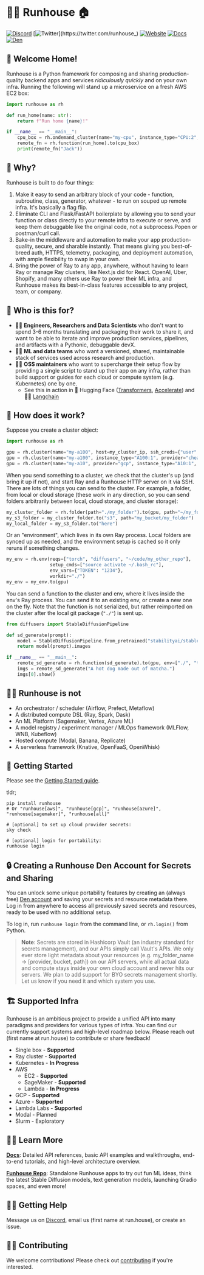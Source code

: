# 🏃‍♀️ Runhouse 🏠

[![Discord](https://dcbadge.vercel.app/api/server/RnhB6589Hs?compact=true&style=flat)](https://discord.gg/RnhB6589Hs)
[![Twitter](https://img.shields.io/twitter/url/https/twitter.com/runhouse_.svg?style=social&label=@runhouse_)](https://twitter.com/runhouse_)
[![Website](https://img.shields.io/badge/run.house-green)](https://www.run.house)
[![Docs](https://img.shields.io/badge/docs-blue)](https://www.run.house/docs)
[![Den](https://img.shields.io/badge/runhouse_den-purple)](https://www.run.house/login)


## 👵 Welcome Home!

Runhouse is a Python framework for composing and sharing production-quality backend apps and services _ridiculously
quickly_ and on your own infra. Running the following will stand up a microservice on a fresh AWS EC2 box:

```python
import runhouse as rh

def run_home(name: str):
    return f"Run home {name}!"

if __name__ == "__main__":
    cpu_box = rh.ondemand_cluster(name="my-cpu", instance_type="CPU:2", provider="aws")
    remote_fn = rh.function(run_home).to(cpu_box)
    print(remote_fn("Jack"))
```

## 🤔 Why?

Runhouse is built to do four things:
1. Make it easy to send an arbitrary block of your code - function, subroutine, class, generator, whatever -
to run on souped up remote infra. It's basically a flag flip.
1. Eliminate CLI and Flask/FastAPI boilerplate by allowing you to send your function or class directly to your remote
infra to execute or serve, and keep them debuggable like the original code, not a subprocess.Popen or postman/curl call.
1. Bake-in the middleware and automation to make your app production-quality, secure, and sharable instantly.
That means giving you best-of-breed auth, HTTPS, telemetry, packaging, and deployment automation, with ample
flexibility to swap in your own.
1. Bring the power of Ray to any app, anywhere, without having to learn Ray or manage Ray clusters, like Next.js did
for React. OpenAI, Uber, Shopify, and many others use Ray to power their ML infra, and Runhouse makes its best-in-class
features accessible to any project, team, or company.

## 🤨 Who is this for?

* 👩‍🔧 **Engineers, Researchers and Data Scientists** who don't want to spend 3-6 months translating and packaging
their work to share it, and want to be able to iterate and improve production services, pipelines, and artifacts
with a Pythonic, debuggable devX.
* 👩‍🔬 **ML and data teams** who want a versioned, shared, maintainable stack of services used across
research and production.
* 🦸‍♀️ **OSS maintainers** who want to supercharge their setup flow by providing a single script to stand up their app
on any infra, rather than build support or guides for each cloud or compute system (e.g. Kubernetes) one by one.
   * See this in action in 🤗 Hugging Face ([Transformers](https://github.com/huggingface/transformers/blob/main/examples/README.md#running-the-examples-on-remote-hardware-with-auto-setup), [Accelerate](https://github.com/huggingface/accelerate/blob/main/examples/README.md#simple-multi-gpu-hardware-launcher)) and 🦜🔗 [Langchain](https://python.langchain.com/en/latest/modules/models/llms/integrations/runhouse.html)

## 🦾 How does it work?

Suppose you create a cluster object:

```python
import runhouse as rh

gpu = rh.cluster(name="my-a100", host=my_cluster_ip, ssh_creds={"user": "ubuntu", "key": "~/.ssh/id_rsa"})
gpu = rh.cluster(name="my-a100", instance_type="A100:1", provider="cheapest")
gpu = rh.cluster(name="my-a10", provider="gcp", instance_type="A10:1", zone="us-west1-b", image_id="id-1332353432432", spot=True)
```

When you send something to a cluster, we check that the cluster's up (and bring it up if not), and start Ray
and a Runhouse HTTP server on it via SSH. There are lots of things you can send to the cluster. For example,
a folder, from local or cloud storage (these work in any direction, so you can send folders arbitrarily between local,
cloud storage, and cluster storage):

```python
my_cluster_folder = rh.folder(path="./my_folder").to(gpu, path="~/my_folder")
my_s3_folder = my_cluster_folder.to("s3", path="my_bucket/my_folder")
my_local_folder = my_s3_folder.to("here")
```

Or an "environment", which lives in its own Ray process. Local folders are synced up as needed, and the environment
setup is cached so it only reruns if something changes.

```python
my_env = rh.env(reqs=["torch", "diffusers", "~/code/my_other_repo"],
                setup_cmds=["source activate ~/.bash_rc"],
                env_vars={"TOKEN": "1234"},
                workdir="./")
my_env = my_env.to(gpu)
```

You can send a function to the cluster and env, where it lives inside the env's Ray process. You can send it to an
existing env, or create a new one on the fly. Note that the function is not serialized, but rather reimported on the
cluster after the local git package (`"./"`) is sent up.


```python
from diffusers import StableDiffusionPipeline

def sd_generate(prompt):
    model = StableDiffusionPipeline.from_pretrained("stabilityai/stable-diffusion-2-base").to("cuda")
    return model(prompt).images

if __name__ == "__main__":
    remote_sd_generate = rh.function(sd_generate).to(gpu, env=["./", "torch", "diffusers"])
    imgs = remote_sd_generate("A hot dog made out of matcha.")
    imgs[0].show()
```

## 🙅‍♀️ Runhouse is not

* An orchestrator / scheduler (Airflow, Prefect, Metaflow)
* A distributed compute DSL (Ray, Spark, Dask)
* An ML Platform (Sagemaker, Vertex, Azure ML)
* A model registry / experiment manager / MLOps framework (MLFlow, WNB, Kubeflow)
* Hosted compute (Modal, Banana, Replicate)
* A serverless framework (Knative, OpenFaaS, OpenWhisk)

## 🐣 Getting Started

Please see the [Getting Started guide](https://www.run.house/docs/tutorials/quick_start).

tldr;
```commandline
pip install runhouse
# Or "runhouse[aws]", "runhouse[gcp]", "runhouse[azure]", "runhouse[sagemaker]", "runhouse[all]"

# [optional] to set up cloud provider secrets:
sky check

# [optional] login for portability:
runhouse login
```

## 🔒 Creating a Runhouse Den Account for Secrets and Sharing

You can unlock some unique portability features by creating an (always free)
[Den account](https://www.run.house) and saving your secrets and resource metadata there.
Log in from anywhere to access all previously saved secrets and resources, ready to be used with
no additional setup.

To log in, run `runhouse login` from the command line, or
`rh.login()` from Python.

> **Note**:
Secrets are stored in Hashicorp Vault (an industry standard for secrets management), and our APIs simply call Vault's APIs. We only ever store light metadata about your resources
(e.g. my_folder_name -> [provider, bucket, path]) on our API servers, while all actual data and compute
stays inside your own cloud account and never hits our servers. We plan to
add support for BYO secrets management shortly. Let us know if you need it and which system you use.


## <h2 id="supported-infra"> 🏗️ Supported Infra </h2>

Runhouse is an ambitious project to provide a unified API into many paradigms and providers for
various types of infra. You can find our currently support systems and high-level roadmap below.
Please reach out (first name at run.house) to contribute or share feedback!
  - Single box - **Supported**
  - Ray cluster - **Supported**
  - Kubernetes - **In Progress**
  - AWS
    - EC2 - **Supported**
    - SageMaker - **Supported**
    - Lambda - **In Progress**
  - GCP - **Supported**
  - Azure - **Supported**
  - Lambda Labs - **Supported**
  - Modal - Planned
  - Slurm - Exploratory

## 👨‍🏫 Learn More

[**Docs**](https://www.run.house/docs):
Detailed API references, basic API examples and walkthroughs, end-to-end tutorials, and high-level architecture overview.

[**Funhouse Repo**](https://github.com/run-house/funhouse): Standalone Runhouse apps to try out fun ML ideas,
think the latest Stable Diffusion models, text generation models, launching Gradio spaces, and even more!

## 🙋‍♂️ Getting Help

Message us on [Discord](https://discord.gg/RnhB6589Hs), email us (first name at run.house), or create an issue.

## 👷‍♀️ Contributing

We welcome contributions! Please check out [contributing](CONTRIBUTING.md) if you're interested.
